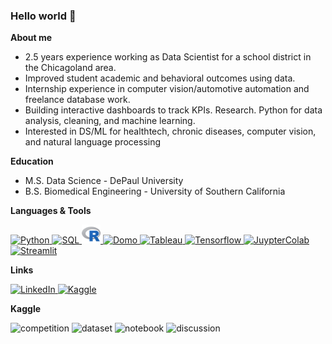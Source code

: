 ### Hello world 👋

**About me**
* 2.5 years experience working as Data Scientist for a school district in the Chicagoland area. 
* Improved student academic and behavioral outcomes using data. 
* Internship experience in computer vision/automotive automation and freelance database work.
* Building interactive dashboards to track KPIs. Research. Python for data analysis, cleaning, and machine learning.
* Interested in DS/ML for healthtech, chronic diseases, computer vision, and natural language processing

**Education**
* M.S. Data Science - DePaul University
* B.S. Biomedical Engineering - University of Southern California

**Languages & Tools**

<a href="https://www.linkedin.com/in/alexteboul/">
  <img alt="Python" src="https://upload.wikimedia.org/wikipedia/commons/thumb/c/c3/Python-logo-notext.svg/640px-Python-logo-notext.svg.png" height="30">
</a>         
<a href="https://www.linkedin.com/in/alexteboul/">
  <img alt="SQL" src="https://w7.pngwing.com/pngs/286/519/png-transparent-microsoft-azure-sql-database-microsoft-sql-server-azure-sql-data-warehouse-logo-text-logo-microsoft-azure.png" height="30">
</a>
<a href="https://www.linkedin.com/in/alexteboul/">
  <img alt="R" src="https://raw.githubusercontent.com/github/explore/a5995564b5ff71c41da080abc49f1ba4132127c1/topics/r/r.png" height="30">
</a>
<a href="https://www.linkedin.com/in/alexteboul/">
  <img alt="Domo" src="https://www.domo.com/assets/images/logo@2x.png" height="30">
</a>
<a href="https://www.linkedin.com/in/alexteboul/">
  <img alt="Tableau" src="https://sybyl.com/wp-content/uploads/2019/11/Tableau-Logo-for-website.jpg" height="30">
</a>
<a href="https://www.linkedin.com/in/alexteboul/">
  <img alt="Tensorflow" src="https://upload.wikimedia.org/wikipedia/commons/thumb/a/ab/TensorFlow_logo.svg/1200px-TensorFlow_logo.svg.png" height="30">
</a>
<a href="https://www.linkedin.com/in/alexteboul/">
  <img alt="JuypterColab" src="https://www.icds.psu.edu/wp-content/uploads/2021/07/juptyterlab-colab-logos.png" height="30">
</a>
<a href="https://github.com/AlexTeboul/my-streamlit-apps">
  <img alt="Streamlit" src="https://ml.globenewswire.com/Resource/Download/739a0114-4c0d-4a18-b85e-b53982324cbc" height="30">
</a>

**Links**

<a href="https://www.linkedin.com/in/alexteboul/">
  <img alt="LinkedIn" src="https://upload.wikimedia.org/wikipedia/commons/thumb/c/ca/LinkedIn_logo_initials.png/768px-LinkedIn_logo_initials.png" height="30">
</a>         
<a href="https://www.kaggle.com/alexteboul">
  <img alt="Kaggle" src="https://cdn4.iconfinder.com/data/icons/logos-and-brands/512/189_Kaggle_logo_logos-1024.png" height="30">
</a>


**Kaggle**

![competition](https://road-to-kaggle-grandmaster.vercel.app/api/badges/alexteboul/competition/light)
![dataset](https://road-to-kaggle-grandmaster.vercel.app/api/badges/alexteboul/dataset/light)
![notebook](https://road-to-kaggle-grandmaster.vercel.app/api/badges/alexteboul/notebook/light)
![discussion](https://road-to-kaggle-grandmaster.vercel.app/api/badges/alexteboul/discussion/light)
